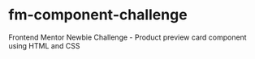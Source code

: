 # fm-component-challenge
Frontend Mentor Newbie Challenge - Product preview card component using HTML and CSS 
